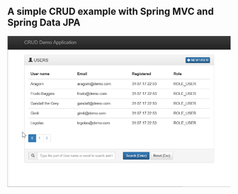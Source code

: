 ## A simple CRUD example with Spring MVC and Spring Data JPA

![CRUD example screenshot](screenshot.gif)
